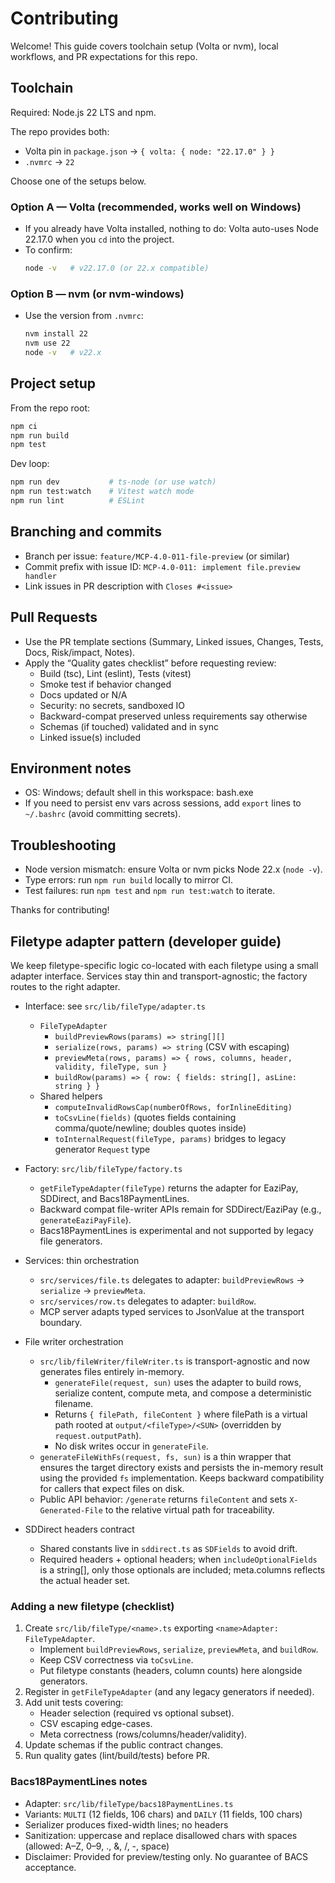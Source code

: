 # Contributing

Welcome! This guide covers toolchain setup (Volta or nvm), local workflows, and PR expectations for this repo.

## Toolchain

Required: Node.js 22 LTS and npm.

The repo provides both:
- Volta pin in `package.json` → `{ volta: { node: "22.17.0" } }`
- `.nvmrc` → `22`

Choose one of the setups below.

### Option A — Volta (recommended, works well on Windows)
- If you already have Volta installed, nothing to do: Volta auto-uses Node 22.17.0 when you `cd` into the project.
- To confirm:
  ```bash
  node -v   # v22.17.0 (or 22.x compatible)
  ```

### Option B — nvm (or nvm-windows)
- Use the version from `.nvmrc`:
  ```bash
  nvm install 22
  nvm use 22
  node -v   # v22.x
  ```

## Project setup

From the repo root:
```bash
npm ci
npm run build
npm test
```

Dev loop:
```bash
npm run dev           # ts-node (or use watch)
npm run test:watch    # Vitest watch mode
npm run lint          # ESLint
```

## Branching and commits
- Branch per issue: `feature/MCP-4.0-011-file-preview` (or similar)
- Commit prefix with issue ID: `MCP-4.0-011: implement file.preview handler`
- Link issues in PR description with `Closes #<issue>`

## Pull Requests
- Use the PR template sections (Summary, Linked issues, Changes, Tests, Docs, Risk/impact, Notes).
- Apply the “Quality gates checklist” before requesting review:
  - Build (tsc), Lint (eslint), Tests (vitest)
  - Smoke test if behavior changed
  - Docs updated or N/A
  - Security: no secrets, sandboxed IO
  - Backward-compat preserved unless requirements say otherwise
  - Schemas (if touched) validated and in sync
  - Linked issue(s) included

## Environment notes
- OS: Windows; default shell in this workspace: bash.exe
- If you need to persist env vars across sessions, add `export` lines to `~/.bashrc` (avoid committing secrets).

## Troubleshooting
- Node version mismatch: ensure Volta or nvm picks Node 22.x (`node -v`).
- Type errors: run `npm run build` locally to mirror CI.
- Test failures: run `npm test` and `npm run test:watch` to iterate.

Thanks for contributing!

## Filetype adapter pattern (developer guide)

We keep filetype-specific logic co-located with each filetype using a small adapter interface. Services stay thin and transport-agnostic; the factory routes to the right adapter.

- Interface: see `src/lib/fileType/adapter.ts`
  - `FileTypeAdapter`
    - `buildPreviewRows(params) => string[][]`
    - `serialize(rows, params) => string` (CSV with escaping)
    - `previewMeta(rows, params) => { rows, columns, header, validity, fileType, sun }`
    - `buildRow(params) => { row: { fields: string[], asLine: string } }`
  - Shared helpers
    - `computeInvalidRowsCap(numberOfRows, forInlineEditing)`
    - `toCsvLine(fields)` (quotes fields containing comma/quote/newline; doubles quotes inside)
    - `toInternalRequest(fileType, params)` bridges to legacy generator `Request` type

- Factory: `src/lib/fileType/factory.ts`
  - `getFileTypeAdapter(fileType)` returns the adapter for EaziPay, SDDirect, and Bacs18PaymentLines.
  - Backward compat file-writer APIs remain for SDDirect/EaziPay (e.g., `generateEaziPayFile`).
  - Bacs18PaymentLines is experimental and not supported by legacy file generators.

- Services: thin orchestration
  - `src/services/file.ts` delegates to adapter: `buildPreviewRows` → `serialize` → `previewMeta`.
  - `src/services/row.ts` delegates to adapter: `buildRow`.
  - MCP server adapts typed services to JsonValue at the transport boundary.

- File writer orchestration
  - `src/lib/fileWriter/fileWriter.ts` is transport-agnostic and now generates files entirely in-memory.
    - `generateFile(request, sun)` uses the adapter to build rows, serialize content, compute meta, and compose a deterministic filename.
    - Returns `{ filePath, fileContent }` where filePath is a virtual path rooted at `output/<fileType>/<SUN>` (overridden by `request.outputPath`).
    - No disk writes occur in `generateFile`.
  - `generateFileWithFs(request, fs, sun)` is a thin wrapper that ensures the target directory exists and persists the in-memory result using the provided `fs` implementation. Keeps backward compatibility for callers that expect files on disk.
  - Public API behavior: `/generate` returns `fileContent` and sets `X-Generated-File` to the relative virtual path for traceability.

- SDDirect headers contract
  - Shared constants live in `sddirect.ts` as `SDFields` to avoid drift.
  - Required headers + optional headers; when `includeOptionalFields` is a string[], only those optionals are included; meta.columns reflects the actual header set.

### Adding a new filetype (checklist)
1) Create `src/lib/fileType/<name>.ts` exporting `<name>Adapter: FileTypeAdapter`.
   - Implement `buildPreviewRows`, `serialize`, `previewMeta`, and `buildRow`.
   - Keep CSV correctness via `toCsvLine`.
   - Put filetype constants (headers, column counts) here alongside generators.
2) Register in `getFileTypeAdapter` (and any legacy generators if needed).
3) Add unit tests covering:
   - Header selection (required vs optional subset).
   - CSV escaping edge-cases.
   - Meta correctness (rows/columns/header/validity).
4) Update schemas if the public contract changes.
5) Run quality gates (lint/build/tests) before PR.

### Bacs18PaymentLines notes
- Adapter: `src/lib/fileType/bacs18PaymentLines.ts`
- Variants: `MULTI` (12 fields, 106 chars) and `DAILY` (11 fields, 100 chars)
- Serializer produces fixed-width lines; no headers
- Sanitization: uppercase and replace disallowed chars with spaces (allowed: A–Z, 0–9, ., &, /, -, space)
- Disclaimer: Provided for preview/testing only. No guarantee of BACS acceptance.

